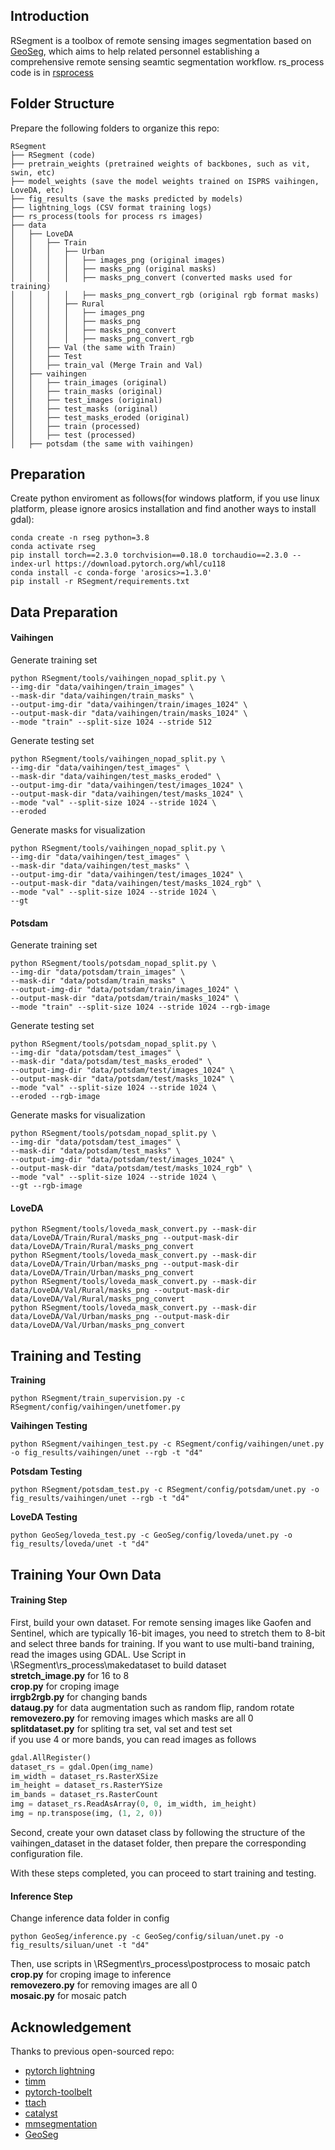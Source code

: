 ## Introduction
RSegment is a toolbox of remote sensing images segmentation based on [GeoSeg](https://github.com/WangLibo1995/GeoSeg), which aims to help related personnel establishing a comprehensive remote sensing seamtic segmentation workflow.
rs_process code is in [rsprocess](https://github.com/mrwuyf/rsprocess)

## Folder Structure
Prepare the following folders to organize this repo:
```none  
RSegment  
├── RSegment (code)  
├── pretrain_weights (pretrained weights of backbones, such as vit, swin, etc)  
├── model_weights (save the model weights trained on ISPRS vaihingen, LoveDA, etc)
├── fig_results (save the masks predicted by models)  
├── lightning_logs (CSV format training logs)
├── rs_process(tools for process rs images)
├── data  
│   ├── LoveDA  
│   │   ├── Train  
│   │   │   ├── Urban  
│   │   │   │   ├── images_png (original images)  
│   │   │   │   ├── masks_png (original masks)  
│   │   │   │   ├── masks_png_convert (converted masks used for training)  
│   │   │   │   ├── masks_png_convert_rgb (original rgb format masks)  
│   │   │   ├── Rural  
│   │   │   │   ├── images_png 
│   │   │   │   ├── masks_png 
│   │   │   │   ├── masks_png_convert  
│   │   │   │   ├── masks_png_convert_rgb  
│   │   ├── Val (the same with Train)  
│   │   ├── Test  
│   │   ├── train_val (Merge Train and Val)   
│   ├── vaihingen  
│   │   ├── train_images (original)  
│   │   ├── train_masks (original)  
│   │   ├── test_images (original)  
│   │   ├── test_masks (original)  
│   │   ├── test_masks_eroded (original)  
│   │   ├── train (processed)  
│   │   ├── test (processed)  
│   ├── potsdam (the same with vaihingen)
```

## Preparation
Create python enviroment as follows(for windows platform, if you use linux platform, please ignore arosics installation and find another ways to install gdal):
``` shell
conda create -n rseg python=3.8
conda activate rseg
pip install torch==2.3.0 torchvision==0.18.0 torchaudio==2.3.0 --index-url https://download.pytorch.org/whl/cu118
conda install -c conda-forge 'arosics>=1.3.0'
pip install -r RSegment/requirements.txt
```
## Data Preparation

#### Vaihingen
Generate training set
```shell 
python RSegment/tools/vaihingen_nopad_split.py \  
--img-dir "data/vaihingen/train_images" \  
--mask-dir "data/vaihingen/train_masks" \  
--output-img-dir "data/vaihingen/train/images_1024" \  
--output-mask-dir "data/vaihingen/train/masks_1024" \  
--mode "train" --split-size 1024 --stride 512 
```
Generate testing set
```shell
python RSegment/tools/vaihingen_nopad_split.py \  
--img-dir "data/vaihingen/test_images" \  
--mask-dir "data/vaihingen/test_masks_eroded" \  
--output-img-dir "data/vaihingen/test/images_1024" \  
--output-mask-dir "data/vaihingen/test/masks_1024" \  
--mode "val" --split-size 1024 --stride 1024 \  
--eroded  
```
Generate masks for visualization
```shell
python RSegment/tools/vaihingen_nopad_split.py \  
--img-dir "data/vaihingen/test_images" \  
--mask-dir "data/vaihingen/test_masks" \  
--output-img-dir "data/vaihingen/test/images_1024" \  
--output-mask-dir "data/vaihingen/test/masks_1024_rgb" \  
--mode "val" --split-size 1024 --stride 1024 \  
--gt  
```
#### Potsdam
Generate training set
```shell
python RSegment/tools/potsdam_nopad_split.py \  
--img-dir "data/potsdam/train_images" \  
--mask-dir "data/potsdam/train_masks" \  
--output-img-dir "data/potsdam/train/images_1024" \  
--output-mask-dir "data/potsdam/train/masks_1024" \  
--mode "train" --split-size 1024 --stride 1024 --rgb-image
```
Generate testing set
```shell
python RSegment/tools/potsdam_nopad_split.py \  
--img-dir "data/potsdam/test_images" \  
--mask-dir "data/potsdam/test_masks_eroded" \  
--output-img-dir "data/potsdam/test/images_1024" \  
--output-mask-dir "data/potsdam/test/masks_1024" \  
--mode "val" --split-size 1024 --stride 1024 \  
--eroded --rgb-image
```
Generate masks for visualization
```shell
python RSegment/tools/potsdam_nopad_split.py \  
--img-dir "data/potsdam/test_images" \  
--mask-dir "data/potsdam/test_masks" \  
--output-img-dir "data/potsdam/test/images_1024" \  
--output-mask-dir "data/potsdam/test/masks_1024_rgb" \  
--mode "val" --split-size 1024 --stride 1024 \  
--gt --rgb-image
```
#### LoveDA
```shell
python RSegment/tools/loveda_mask_convert.py --mask-dir data/LoveDA/Train/Rural/masks_png --output-mask-dir data/LoveDA/Train/Rural/masks_png_convert  
python RSegment/tools/loveda_mask_convert.py --mask-dir data/LoveDA/Train/Urban/masks_png --output-mask-dir data/LoveDA/Train/Urban/masks_png_convert  
python RSegment/tools/loveda_mask_convert.py --mask-dir data/LoveDA/Val/Rural/masks_png --output-mask-dir data/LoveDA/Val/Rural/masks_png_convert  
python RSegment/tools/loveda_mask_convert.py --mask-dir data/LoveDA/Val/Urban/masks_png --output-mask-dir data/LoveDA/Val/Urban/masks_png_convert
```

## Training and Testing
**Training**
```shell
python RSegment/train_supervision.py -c RSegment/config/vaihingen/unetfomer.py
```
**Vaihingen Testing**
```shell
python RSegment/vaihingen_test.py -c RSegment/config/vaihingen/unet.py -o fig_results/vaihingen/unet --rgb -t "d4"
```
**Potsdam Testing**
```shell
python RSegment/potsdam_test.py -c RSegment/config/potsdam/unet.py -o fig_results/vaihingen/unet --rgb -t "d4"
```
**LoveDA Testing**
```shell
python GeoSeg/loveda_test.py -c GeoSeg/config/loveda/unet.py -o fig_results/loveda/unet -t "d4" 
```
## Training Your Own Data
#### Training Step
First, build your own dataset. For remote sensing images like Gaofen and Sentinel, which are typically 16-bit images, you need to stretch them to 8-bit and select three bands for training. If you want to use multi-band training, read the images using GDAL.
Use Script in \RSegment\rs_process\makedataset to build dataset\
**stretch_image.py** for 16 to 8\
**crop.py** for croping image\
**irrgb2rgb.py** for changing bands\
**dataug.py** for data augmentation such as random flip, random rotate\
**removezero.py** for removing images which masks are all 0\
**splitdataset.py** for spliting tra set, val set and test set\
if you use 4 or more bands, you can read images as follows
```python
gdal.AllRegister()  
dataset_rs = gdal.Open(img_name)  
im_width = dataset_rs.RasterXSize  
im_height = dataset_rs.RasterYSize  
im_bands = dataset_rs.RasterCount  
img = dataset_rs.ReadAsArray(0, 0, im_width, im_height)  
img = np.transpose(img, (1, 2, 0))
```

Second, create your own dataset class by following the structure of the vaihingen_dataset in the dataset folder, then prepare the corresponding configuration file.

With these steps completed, you can proceed to start training and testing.

#### Inference Step
Change inference data folder in config
```shell
python GeoSeg/inference.py -c GeoSeg/config/siluan/unet.py -o fig_results/siluan/unet -t "d4" 
```
Then, use scripts in \RSegment\rs_process\postprocess to mosaic patch\
**crop.py** for croping image to inference\
**removezero.py** for removing images are all 0\
**mosaic.py** for mosaic patch

## Acknowledgement  

  Thanks to previous open-sourced repo:
- [pytorch lightning](https://www.pytorchlightning.ai/)  
- [timm](https://github.com/rwightman/pytorch-image-models)  
- [pytorch-toolbelt](https://github.com/BloodAxe/pytorch-toolbelt)  
- [ttach](https://github.com/qubvel/ttach)  
- [catalyst](https://github.com/catalyst-team/catalyst)  
- [mmsegmentation](https://github.com/open-mmlab/mmsegmentation)  
- [GeoSeg](https://github.com/WangLibo1995/GeoSeg)
